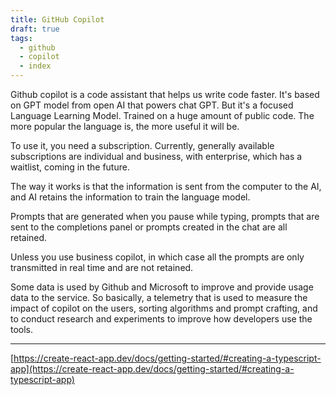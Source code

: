 ```yaml
---
title: GitHub Copilot
draft: true
tags:
  - github
  - copilot
  - index
---
```

Github copilot is a code assistant that helps us write code faster. It's based on GPT model from open AI that powers chat GPT. But it's a focused Language Learning Model. Trained on a huge amount of public code. The more popular the language is, the more useful it will be.  
  
To use it, you need a subscription. Currently, generally available subscriptions are individual and business, with enterprise, which has a waitlist, coming in the future.  
  
The way it works is that the information is sent from the computer to the AI, and AI retains the information to train the language model.  
  
Prompts that are generated when you pause while typing, prompts that are sent to the completions panel or prompts created in the chat are all retained.  
  
Unless you use business copilot, in which case all the prompts are only transmitted in real time and are not retained.  
  
Some data is used by Github and Microsoft to improve and provide usage data to the service. So basically, a telemetry that is used to measure the impact of copilot on the users, sorting algorithms and prompt crafting, and to conduct research and experiments to improve how developers use the tools.  
  
---  
  
[https://create-react-app.dev/docs/getting-started/#creating-a-typescript-app](https://create-react-app.dev/docs/getting-started/#creating-a-typescript-app)